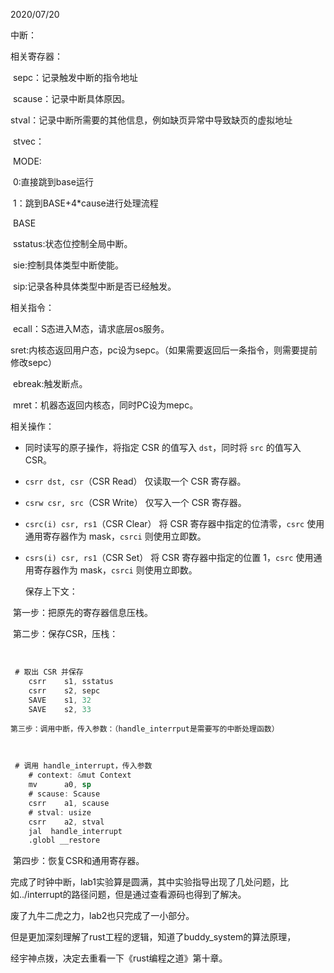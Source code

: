2020/07/20

中断：

相关寄存器：

​    sepc：记录触发中断的指令地址

​    scause：记录中断具体原因。

​	stval：记录中断所需要的其他信息，例如缺页异常中导致缺页的虚拟地址

​	stvec：

​        	MODE:

​                  	 0:直接跳到base运行

​                   	1：跳到BASE+4*cause进行处理流程

​        	BASE

​	sstatus:状态位控制全局中断。

​	sie:控制具体类型中断使能。

​	sip:记录各种具体类型中断是否已经触发。

相关指令：

​	ecall：S态进入M态，请求底层os服务。

​	sret:内核态返回用户态，pc设为sepc。（如果需要返回后一条指令，则需要提前修改sepc）

​	ebreak:触发断点。

​	mret：机器态返回内核态，同时PC设为mepc。

 相关操作：

- 同时读写的原子操作，将指定 CSR 的值写入 `dst`，同时将 `src` 的值写入 CSR。
- `csrr dst, csr`（CSR Read）
  仅读取一个 CSR 寄存器。
- `csrw csr, src`（CSR Write）
  仅写入一个 CSR 寄存器。
- `csrc(i) csr, rs1`（CSR Clear）
  将 CSR 寄存器中指定的位清零，`csrc` 使用通用寄存器作为 mask，`csrci` 则使用立即数。
- `csrs(i) csr, rs1`（CSR Set）
  将 CSR 寄存器中指定的位置 1，`csrc` 使用通用寄存器作为 mask，`csrci` 则使用立即数。



  保存上下文：

​	 第一步：把原先的寄存器信息压栈。

​	 第二步：保存CSR，压栈：

​		

```asm
 # 取出 CSR 并保存
    csrr    s1, sstatus
    csrr    s2, sepc
    SAVE    s1, 32
    SAVE    s2, 33
```

  

 	第三步：调用中断，传入参数：（handle_interrput是需要写的中断处理函数）

​			

```asm
 # 调用 handle_interrupt，传入参数
    # context: &mut Context
    mv      a0, sp
    # scause: Scause
    csrr    a1, scause
    # stval: usize
    csrr    a2, stval
    jal  handle_interrupt
    .globl __restore
```

​	第四步：恢复CSR和通用寄存器。



​	完成了时钟中断，lab1实验算是圆满，其中实验指导出现了几处问题，比如../interrupt的路径问题，但是通过查看源码也得到了解决。



废了九牛二虎之力，lab2也只完成了一小部分。

但是更加深刻理解了rust工程的逻辑，知道了buddy_system的算法原理，

经宇神点拨，决定去重看一下《rust编程之道》第十章。
